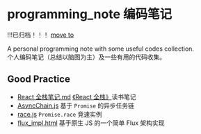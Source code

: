 # programming_note 编码笔记

!!!已归档！！！ [move to](https://github.com/Rainsho/blog)

A personal programming note with some useful codes collection.  
个人编码笔记（总结以脑图为主）及一些有用的代码收集。

## Good Practice

* [React 全栈笔记.md](./markdown_note/React全栈笔记.md) [《React 全栈》](https://book.douban.com/subject/26901067/)读书笔记
* [AsyncChain.js](./old_is_new/AsyncChain.js) 基于 `Promise` 的异步任务链
* [race.js](./old_is_new/race.js) `Promise.race` 竞速实例
* [flux_impl.html](./old_is_new/flux_impl.html) 基于原生 JS 的一个简单 Flux 架构实现
